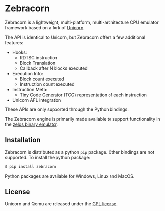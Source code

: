 Zebracorn
==============

Zebracorn is a lightweight, multi-platform, multi-architecture CPU emulator framework
based on a fork of [Unicorn](http://www.unicorn-engine.org).

The API is identical to Unicorn, but Zebracorn offers a few additional features:

- Hooks:
  - RDTSC instruction
  - Block Translation
  - Callback after N blocks executed
- Execution Info:
  - Block count executed
  - Instruction count executed
- Instruction Meta:
  - Tiny Code Generator (TCG) representation of each instruction
- Unicorn AFL integration

These APIs are only supported through the Python bindings.


The Zebracorn engine is primarily made available to support functionality in the [zelos binary emulator](https://github.com/zeropointdynamics/zelos).

Installation
------------

Zebracorn is distributed as a python `pip` package. Other bindings are not supported. To install the python package:

```bash
$ pip install zebracorn
```

Python packages are available for Windows, Linux and MacOS.

License
-------

Unicorn and Qemu are released under the [GPL license](COPYING).
